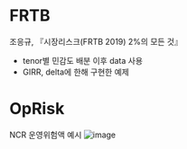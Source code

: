 # FRTB
조응규, 『시장리스크(FRTB 2019) 2%의 모든 것』
- tenor별 민감도 배분 이후 data 사용
- GIRR, delta에 한해 구현한 예제

# OpRisk
NCR 운영위험액 예시
![image](https://github.com/orchideous00/Storage/assets/129917524/9d2c5ad4-8d0b-4457-a280-8aff047c2390)
